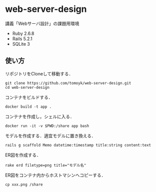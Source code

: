 # web-server-design

講義「Webサーバ設計」の課題用環境

- Ruby 2.6.8
- Rails 5.2.1
- SQLite 3

## 使い方

リポジトリをCloneして移動する．

```
git clone https://github.com/tomoyk/web-server-design.git
cd web-server-design
```

コンテナをビルドする．

```
docker build -t app .
```

コンテナを作成し，シェルに入る．

```
docker run -it -v $PWD:/share app bash
```

モデルを作成する．適宜モデルに置き換える．

```
rails g scaffold Memo datetime:timestamp title:string content:text
```

ER図を作成する．

```
rake erd filetype=png title="モデル名"
```

ER図をコンテナ内からホストマシンへコピーする．

```
cp xxx.png /share
```

